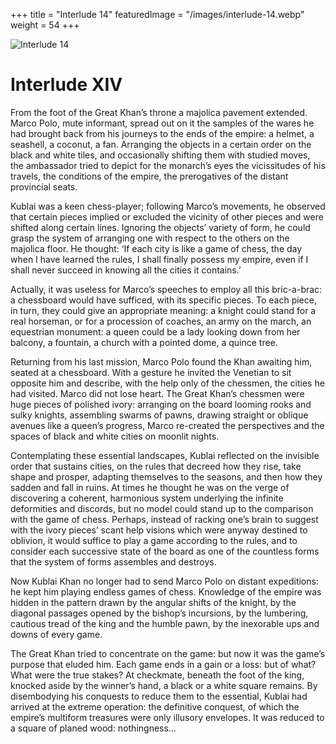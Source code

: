 +++
title = "Interlude 14"
featuredImage = "/images/interlude-14.webp"
weight = 54
+++

![Interlude 14](/images/interlude-14.webp)

# Interlude XIV

From the foot of the Great Khan’s throne a majolica pavement extended. Marco Polo, mute informant, spread out on it the samples of the wares he had brought back from his journeys to the ends of the empire: a helmet, a seashell, a coconut, a fan. Arranging the objects in a certain order on the black and white tiles, and occasionally shifting them with studied moves, the ambassador tried to depict for the monarch’s eyes the vicissitudes of his travels, the conditions of the empire, the prerogatives of the distant provincial seats.

Kublai was a keen chess-player; following Marco’s movements, he observed that certain pieces implied or excluded the vicinity of other pieces and were shifted along certain lines. Ignoring the objects’ variety of form, he could grasp the system of arranging one with respect to the others on the majolica floor. He thought: ‘If each city is like a game of chess, the day when I have learned the rules, I shall finally possess my empire, even if I shall never succeed in knowing all the cities it contains.’

Actually, it was useless for Marco’s speeches to employ all this bric-a-brac: a chessboard would have sufficed, with its specific pieces. To each piece, in turn, they could give an appropriate meaning: a knight could stand for a real horseman, or for a procession of coaches, an army on the march, an equestrian monument: a queen could be a lady looking down from her balcony, a fountain, a church with a pointed dome, a quince tree.

Returning from his last mission, Marco Polo found the Khan awaiting him, seated at a chessboard. With a gesture he invited the Venetian to sit opposite him and describe, with the help only of the chessmen, the cities he had visited. Marco did not lose heart. The Great Khan’s chessmen were huge pieces of polished ivory: arranging on the board looming rooks and sulky knights, assembling swarms of pawns, drawing straight or oblique avenues like a queen’s progress, Marco re-created the perspectives and the spaces of black and white cities on moonlit nights.

Contemplating these essential landscapes, Kublai reflected on the invisible order that sustains cities, on the rules that decreed how they rise, take shape and prosper, adapting themselves to the seasons, and then how they sadden and fall in ruins. At times he thought he was on the verge of discovering a coherent, harmonious system underlying the infinite deformities and discords, but no model could stand up to the comparison with the game of chess. Perhaps, instead of racking one’s brain to suggest with the ivory pieces’ scant help visions which were anyway destined to oblivion, it would suffice to play a game according to the rules, and to consider each successive state of the board as one of the countless forms that the system of forms assembles and destroys.

Now Kublai Khan no longer had to send Marco Polo on distant expeditions: he kept him playing endless games of chess. Knowledge of the empire was hidden in the pattern drawn by the angular shifts of the knight, by the diagonal passages opened by the bishop’s incursions, by the lumbering, cautious tread of the king and the humble pawn, by the inexorable ups and downs of every game.

The Great Khan tried to concentrate on the game: but now it was the game’s purpose that eluded him. Each game ends in a gain or a loss: but of what? What were the true stakes? At checkmate, beneath the foot of the king, knocked aside by the winner’s hand, a black or a white square remains. By disembodying his conquests to reduce them to the essential, Kublai had arrived at the extreme operation: the definitive conquest, of which the empire’s multiform treasures were only illusory envelopes. It was reduced to a square of planed wood: nothingness…